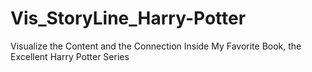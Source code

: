 # Vis_StoryLine_Harry-Potter
Visualize the Content and the Connection Inside My Favorite Book, the Excellent Harry Potter Series
